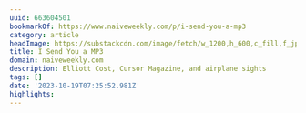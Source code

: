 ```yaml
---
uuid: 663604501
bookmarkOf: https://www.naiveweekly.com/p/i-send-you-a-mp3
category: article
headImage: https://substackcdn.com/image/fetch/w_1200,h_600,c_fill,f_jpg,q_auto:good,fl_progressive:steep,g_auto/https%3A%2F%2Fsubstack-post-media.s3.amazonaws.com%2Fpublic%2Fimages%2Fdfbb2bbd-8ab6-41c5-83d8-f8b08e2139c2_1080x1349.jpeg
title: I Send You a MP3
domain: naiveweekly.com
description: Elliott Cost, Cursor Magazine, and airplane sights
tags: []
date: '2023-10-19T07:25:52.981Z'
highlights: 
---
```




